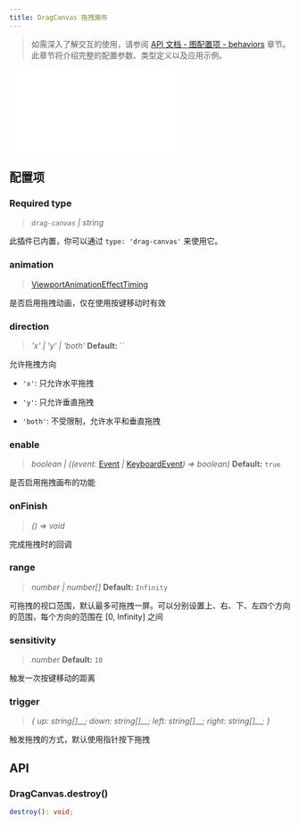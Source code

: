 ```yaml
---
title: DragCanvas 拖拽画布
---
```


> 如需深入了解交互的使用，请参阅 [API 文档 - 图配置项 - behaviors](/api/graph/option#behaviors) 章节。此章节将介绍完整的配置参数、类型定义以及应用示例。

<embed src="@/common/api/behaviors/drag-canvas.md"></embed>

## 配置项

### <Badge type="success">Required</Badge> type

> _`drag-canvas` \| string_

此插件已内置，你可以通过 `type: 'drag-canvas'` 来使用它。

### animation

> [ViewportAnimationEffectTiming](/api/graph/option#viewportanimationeffecttiming)

是否启用拖拽动画，仅在使用按键移动时有效

### direction

> _'x' \| 'y' \| 'both'_ **Default:** ``

允许拖拽方向

- `'x'`: 只允许水平拖拽

- `'y'`: 只允许垂直拖拽

- `'both'`: 不受限制，允许水平和垂直拖拽

### enable

> _boolean \| ((event:_ [Event](/manual/graph-api/event#事件对象属性) _\|_ [KeyboardEvent](https://developer.mozilla.org/zh-CN/docs/Web/API/KeyboardEvent)_) => boolean)_ **Default:** `true`

是否启用拖拽画布的功能

### onFinish

> _() => void_

完成拖拽时的回调

### range

> _number \| number[]_ **Default:** `Infinity`

可拖拽的视口范围，默认最多可拖拽一屏。可以分别设置上、右、下、左四个方向的范围，每个方向的范围在 [0, Infinity] 之间

### sensitivity

> _number_ **Default:** `10`

触发一次按键移动的距离

### trigger

> _{ up:_ _string[]\_\_; down:_ _string[]\_\_; left:_ _string[]\_\_; right:_ _string[]\_\_; }_

触发拖拽的方式，默认使用指针按下拖拽

## API

### DragCanvas.destroy()

```typescript
destroy(): void;
```
